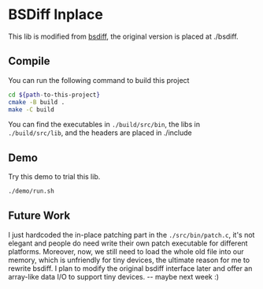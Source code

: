 # BSDiff Inplace

This lib is modified from [bsdiff](https://github.com/mendsley/bsdiff), the original version is placed at ./bsdiff.

## Compile

You can run the following command to build this project

``` bash
cd ${path-to-this-project}
cmake -B build .
make -C build
```

You can find the executables in `./build/src/bin`, the libs in `./build/src/lib`, and the headers are placed in ./include

## Demo

Try this demo to trial this lib. 

``` bash
./demo/run.sh
```

## Future Work

I just hardcoded the in-place patching part in the `./src/bin/patch.c`, it's not elegant and people do need write their own patch executable for different platforms. Moreover, now, we still need to load the whole old file into our memory, which is unfriendly for tiny devices, the ultimate reason for me to rewrite bsdiff. I plan to modify the original bsdiff interface later and offer an array-like data I/O to support tiny devices. -- maybe next week :)
